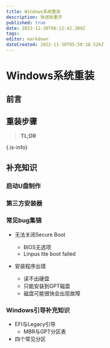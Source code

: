 ```yaml
---
title: Windows系统重装
description: 快进到重开
published: true
date: 2022-11-30T06:12:42.309Z
tags: 
editor: markdown
dateCreated: 2022-11-30T05:50:38.526Z
---
```


# Windows系统重装

## 前言

## 重装步骤

> **TL;DR**

{.is-info}

## 补充知识

### 启动U盘制作

### 第三方安装器

### 常见bug集锦

- 无法关闭Secure Boot
	- BIOS无选项
	- Linpus lite boot failed

- 安装程序出错
	- 读不出硬盘
  - 只能安装到GPT磁盘
  - 磁盘可能很快会出现故障

### Windows引导补充知识

- EFI与Legacy引导
	- MBR与GPT分区表
- 四个常见分区
